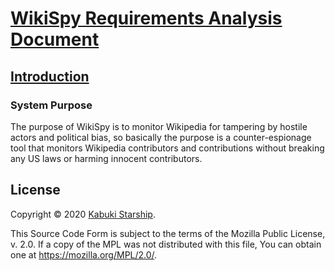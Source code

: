 # [WikiSpy Requirements Analysis Document](../)

## [Introduction](./)

### System Purpose

The purpose of WikiSpy is to monitor Wikipedia for tampering by hostile actors and political bias, so basically the purpose is a counter-espionage tool that monitors Wikipedia contributors and contributions without breaking any US laws or harming innocent contributors.

## License

Copyright © 2020 [Kabuki Starship](https://kabukistarship.com).

This Source Code Form is subject to the terms of the Mozilla Public License, v. 2.0. If a copy of the MPL was not distributed with this file, You can obtain one at <https://mozilla.org/MPL/2.0/>.

